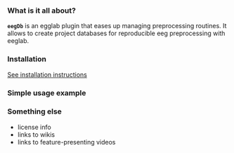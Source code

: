### What is it all about?
**`eegDb`** is an egglab plugin that eases up managing preprocessing routines. It allows to create project databases for reproducible eeg preprocessing with eeglab.

### Installation
[See installation instructions](docs/Installation.md)

### Simple usage example

### Something else
* license info
* links to wikis
* links to feature-presenting videos

